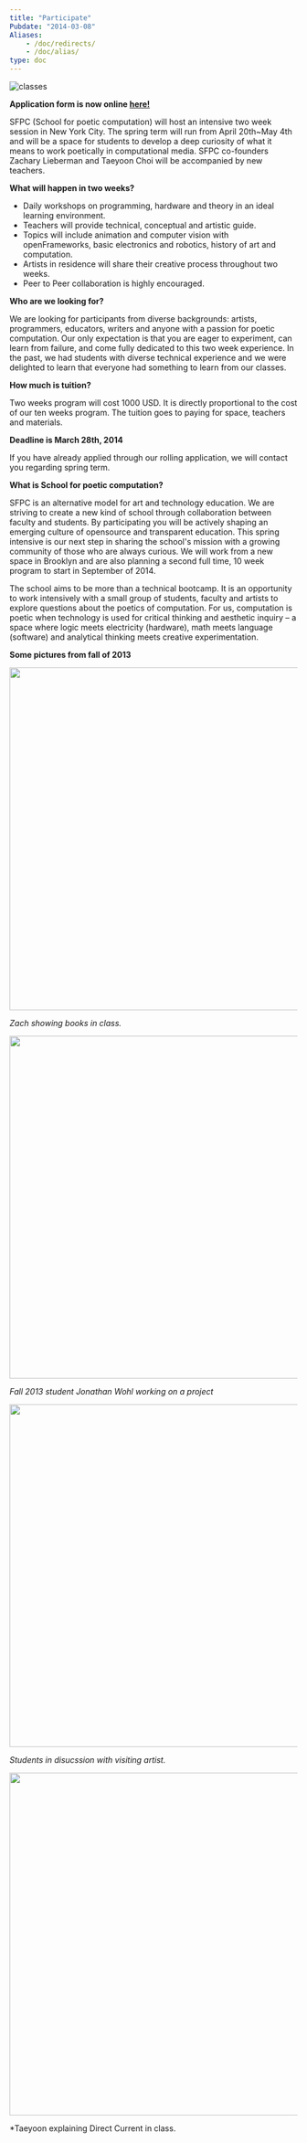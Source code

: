 ```yaml
---
title: "Participate"
Pubdate: "2014-03-08"
Aliases:
    - /doc/redirects/
    - /doc/alias/    
type: doc
---
```


![classes](/static/media/SPCpicket.jpg)
 
**Application form is now online <a href="https://docs.google.com/forms/d/1TzmAH_zl3Ygfo-g97coeSXZABtVAYAPMMYjvtz8BJVE/viewform">here!</a>** 

SFPC (School for poetic computation) will host an intensive two week session in New York City. The spring term will run from April 20th~May 4th and will be a space for students to develop a deep curiosity of what it means to work poetically in computational media. SFPC co-founders Zachary Lieberman and Taeyoon Choi will be accompanied by new teachers. 


**What will happen in two weeks?**  

* Daily workshops on programming, hardware and theory in an ideal learning environment. 
* Teachers will provide technical, conceptual and artistic guide. 
* Topics will include animation and computer vision with openFrameworks, basic electronics and robotics, history of art and computation.  
* Artists in residence will share their creative process throughout two weeks. 
* Peer to Peer collaboration is highly encouraged.  
 
 
**Who are we looking for?** 

We are looking for participants from diverse backgrounds: artists, programmers, educators, writers and anyone with a passion for poetic computation. Our only expectation is that you are eager to experiment, can learn from failure, and come fully dedicated to this two week experience. In the past, we had students with diverse technical experience and we were delighted to learn that everyone had something to learn from our classes.      

**How much is tuition?**

Two weeks program will cost 1000 USD. It is directly proportional to the cost of our ten weeks program. The tuition goes to paying for space, teachers and materials. 
 
**Deadline is March 28th, 2014** 

If you have already applied through our rolling application, we will contact you regarding spring term.

**What is School for poetic computation?**

SFPC is an alternative model for art and technology education. We are striving to create a new kind of school through collaboration between faculty and students. By participating you will be actively shaping an emerging culture of opensource and transparent education. This spring intensive is our next step in sharing the school's mission with a growing community of those who are always curious. We will work from a new space in Brooklyn and are also planning a second full time, 10 week program to start in September of 2014. 

The school aims to be more than a technical bootcamp. It is an opportunity to work intensively with a small group of students, faculty and artists to explore questions about the poetics of computation. For us, computation is poetic when technology is used for critical thinking and aesthetic inquiry – a space where logic meets electricity (hardware), math meets language (software) and analytical thinking meets creative experimentation. 

  
**Some pictures from fall of 2013** 

  <img src="http://farm8.staticflickr.com/7351/10294223446_40d090f2b9_z.jpg" width="600">
  
*Zach showing books in class.* 
  
  <img src="http://farm4.staticflickr.com/3687/11058967193_ef3456e12a_z.jpg" width="600">
  
  *Fall 2013 student Jonathan Wohl working on a project* 
   
  <img src="http://farm4.staticflickr.com/3752/10933506076_bc20069d00_b.jpg" width="600">
 
 *Students in disucssion with visiting artist.*
 
 <img src="http://farm3.staticflickr.com/2886/9989825416_df33158c34_z.jpg" width="600">
 
 *Taeyoon explaining Direct Current in class.